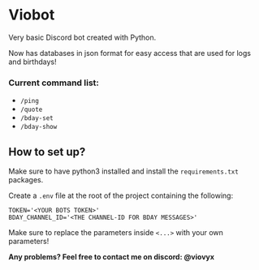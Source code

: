 # Viobot
Very basic Discord bot created with Python.

Now has databases in json format for easy access that are used for logs and birthdays!

### Current command list:
- `/ping`
- `/quote`
- `/bday-set`
- `/bday-show`

## How to set up?
Make sure to have python3 installed and install the `requirements.txt` packages.

Create a `.env` file at the root of the project containing the following:
```dotenv
TOKEN='<YOUR BOTS TOKEN>'
BDAY_CHANNEL_ID='<THE CHANNEL-ID FOR BDAY MESSAGES>'
```
Make sure to replace the parameters inside `<...>` with your own parameters!

**Any problems? Feel free to contact me on discord: @viovyx**
